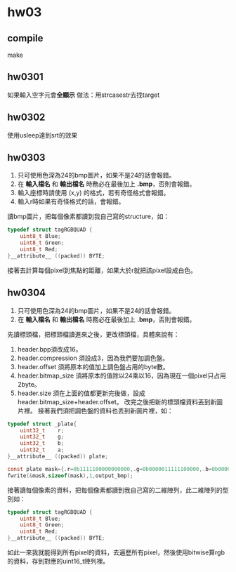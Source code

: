 # hw03

## compile
make


## hw0301
如果輸入空字元會**全顯示**
做法：用strcasestr去找target


## hw0302
使用usleep達到srt的效果


## hw0303
1. 只可使用色深為24的bmp圖片，如果不是24的話會報錯。
2. 在 **輸入檔名** 和 **輸出檔名** 時務必在最後加上 **.bmp**，否則會報錯。
3. 輸入座標時請使用 (x,y) 的格式，若有奇怪格式會報錯。
4. 輸入r時如果有奇怪格式的話，會報錯。
   
讀bmp圖片，把每個像素都讀到我自己寫的structure，如：

```c
typedef struct tagRGBQUAD {
    uint8_t Blue;
    uint8_t Green;
    uint8_t Red;
}__attribute__ ((packed)) BYTE;
```

接著去計算每個pixel到焦點的距離，如果大於r就把該pixel設成白色。


## hw0304
1. 只可使用色深為24的bmp圖片，如果不是24的話會報錯。
2. 在 **輸入檔名** 和 **輸出檔名** 時務必在最後加上 **.bmp**，否則會報錯。


先讀標頭檔，把標頭檔讀進來之後，更改標頭檔，具體來說有：
1. header.bpp須改成16。
2. header.compression 須設成3，因為我們要加調色盤。
3. header.offset      須將原本的值加上調色盤占用的byte數。
4. header.bitmap_size 須將原本的值除以24乘以16，因為現在一個pixel只占用2byte。
5. header.size        須在上面的值都更新完後做，設成header.bitmap_size+header.offset。
改完之後把新的標頭檔資料丟到新圖片裡。
接著我們須把調色盤的資料也丟到新圖片裡，如：

```c
typedef struct _plate{
    uint32_t    r;
    uint32_t    g;
    uint32_t    b;
    uint32_t    a;
}__attribute__ ((packed)) plate;
```
```c
const plate mask={.r=0b1111100000000000,.g=0b0000011111100000,.b=0b0000000000011111,.a=0b0000000000000000};
fwrite(&mask,sizeof(mask),1,output_bmp);
```

接著讀每個像素的資料，把每個像素都讀到我自己寫的二維陣列，此二維陣列的型別如：
```c
typedef struct tagRGBQUAD {
    uint8_t Blue;
    uint8_t Green;
    uint8_t Red;
}__attribute__ ((packed)) BYTE;
```
如此一來我就能得到所有pixel的資料，去遍歷所有pixel，然後使用bitwise算rgb的資料，存到對應的uint16_t陣列裡。
